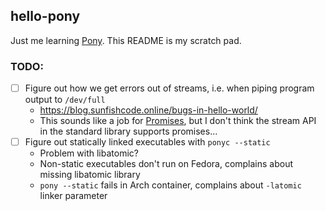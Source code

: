 ## hello-pony

Just me learning [Pony](https://www.ponylang.io/). This README is my scratch pad.

### TODO:

* [ ] Figure out how we get errors out of streams, i.e. when piping program output to `/dev/full`
    * https://blog.sunfishcode.online/bugs-in-hello-world/
    * This sounds like a job for [Promises](https://patterns.ponylang.io/async/actorpromise.html), but I don't think the
      stream API in the standard library supports promises...
* [ ] Figure out statically linked executables with `ponyc --static`
    * Problem with libatomic?
    * Non-static executables don't run on Fedora, complains about missing libatomic library
    * `pony --static` fails in Arch container, complains about `-latomic` linker parameter
